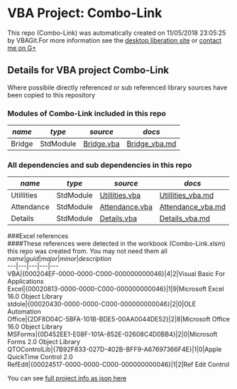# VBA Project: Combo-Link
This repo (Combo-Link) was automatically created on 11/05/2018 23:05:25 by VBAGit.For more information see the [desktop liberation site](http://ramblings.mcpher.com/Home/excelquirks/drivesdk/gettinggithubready "desktop liberation") or [contact me on G+](https://plus.google.com/+BruceMcpherson "Bruce McPherson - GDE")  
## Details for VBA project Combo-Link
Where possibile directly referenced or sub referenced library sources have been copied to this repository  
### Modules of Combo-Link included in this repo
*name*|*type*|*source*|*docs*  
---|---|---|---  
Bridge|StdModule|[Bridge.vba](scripts/Bridge.vba "script source")|[Bridge_vba.md](scripts/Bridge_vba.md "script docs")  
  
### All dependencies and sub dependencies in this repo  
*name*|*type*|*source*|*docs*  
---|---|---|---  
Utillities|StdModule|[Utillities.vba](libraries/Utillities.vba "library source")|[Utillities_vba.md](libraries/Utillities_vba.md "library docs")  
Attendance|StdModule|[Attendance.vba](libraries/Attendance.vba "library source")|[Attendance_vba.md](libraries/Attendance_vba.md "library docs")  
Details|StdModule|[Details.vba](libraries/Details.vba "library source")|[Details_vba.md](libraries/Details_vba.md "library docs")  
  
###Excel references  
####These references were detected in the workbook (Combo-Link.xlsm) this repo was created from. You may not need them all  
*name*|*guid*|*major*|*minor*|*description*  
---|---|---|---|---  
VBA|{000204EF-0000-0000-C000-000000000046}|4|2|Visual Basic For Applications  
Excel|{00020813-0000-0000-C000-000000000046}|1|9|Microsoft Excel 16.0 Object Library  
stdole|{00020430-0000-0000-C000-000000000046}|2|0|OLE Automation  
Office|{2DF8D04C-5BFA-101B-BDE5-00AA0044DE52}|2|8|Microsoft Office 16.0 Object Library  
MSForms|{0D452EE1-E08F-101A-852E-02608C4D0BB4}|2|0|Microsoft Forms 2.0 Object Library  
QTOControlLib|{7B92F833-027D-402B-BFF9-A67697366F4E}|1|0|Apple QuickTime Control 2.0  
RefEdit|{00024517-0000-0000-C000-000000000046}|1|2|Ref Edit Control  
  
  
You can see [full project info as json here](info.json)